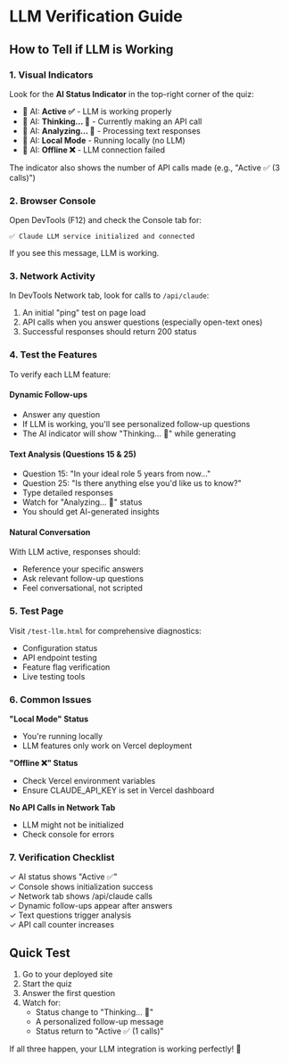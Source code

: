 # LLM Verification Guide

## How to Tell if LLM is Working

### 1. Visual Indicators

Look for the **AI Status Indicator** in the top-right corner of the quiz:

- 🤖 AI: **Active ✅** - LLM is working properly
- 🤖 AI: **Thinking... 🤔** - Currently making an API call
- 🤖 AI: **Analyzing... 📝** - Processing text responses
- 🤖 AI: **Local Mode** - Running locally (no LLM)
- 🤖 AI: **Offline ❌** - LLM connection failed

The indicator also shows the number of API calls made (e.g., "Active ✅ (3 calls)")

### 2. Browser Console

Open DevTools (F12) and check the Console tab for:

```
✅ Claude LLM service initialized and connected
```

If you see this message, LLM is working.

### 3. Network Activity

In DevTools Network tab, look for calls to `/api/claude`:

1. An initial "ping" test on page load
2. API calls when you answer questions (especially open-text ones)
3. Successful responses should return 200 status

### 4. Test the Features

To verify each LLM feature:

#### Dynamic Follow-ups
- Answer any question
- If LLM is working, you'll see personalized follow-up questions
- The AI indicator will show "Thinking... 🤔" while generating

#### Text Analysis (Questions 15 & 25)
- Question 15: "In your ideal role 5 years from now..."
- Question 25: "Is there anything else you'd like us to know?"
- Type detailed responses
- Watch for "Analyzing... 📝" status
- You should get AI-generated insights

#### Natural Conversation
With LLM active, responses should:
- Reference your specific answers
- Ask relevant follow-up questions
- Feel conversational, not scripted

### 5. Test Page

Visit `/test-llm.html` for comprehensive diagnostics:
- Configuration status
- API endpoint testing
- Feature flag verification
- Live testing tools

### 6. Common Issues

**"Local Mode" Status**
- You're running locally
- LLM features only work on Vercel deployment

**"Offline ❌" Status**
- Check Vercel environment variables
- Ensure CLAUDE_API_KEY is set in Vercel dashboard

**No API Calls in Network Tab**
- LLM might not be initialized
- Check console for errors

### 7. Verification Checklist

✓ AI status shows "Active ✅"  
✓ Console shows initialization success  
✓ Network tab shows /api/claude calls  
✓ Dynamic follow-ups appear after answers  
✓ Text questions trigger analysis  
✓ API call counter increases  

## Quick Test

1. Go to your deployed site
2. Start the quiz
3. Answer the first question
4. Watch for:
   - Status change to "Thinking... 🤔"
   - A personalized follow-up message
   - Status return to "Active ✅ (1 calls)"

If all three happen, your LLM integration is working perfectly! 🎉